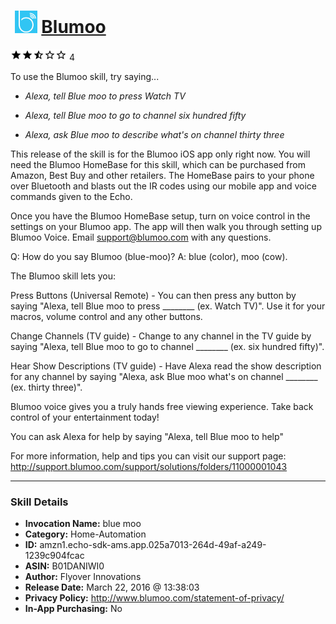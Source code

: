 # &nbsp;<img src="skill_icon" alt="Blumoo icon" width="36"> [Blumoo](http://alexa.amazon.com/#skills/amzn1.echo-sdk-ams.app.025a7013-264d-49af-a249-1239c904fcac)
![2.4 stars](../../images/ic_star_black_18dp_1x.png)![2.4 stars](../../images/ic_star_black_18dp_1x.png)![2.4 stars](../../images/ic_star_half_black_18dp_1x.png)![2.4 stars](../../images/ic_star_border_black_18dp_1x.png)![2.4 stars](../../images/ic_star_border_black_18dp_1x.png) 4

To use the Blumoo skill, try saying...

* *Alexa, tell Blue moo to press Watch TV*

* *Alexa, tell Blue moo to go to channel six hundred fifty*

* *Alexa, ask Blue moo to describe what's on channel thirty three*

This release of the skill is for the Blumoo iOS app only right now.  You will need the Blumoo HomeBase for this skill, which can be purchased from Amazon, Best Buy and other retailers.  The HomeBase pairs to your phone over Bluetooth and blasts out the IR codes using our mobile app and voice commands given to the Echo.

Once you have the Blumoo HomeBase setup, turn on voice control in the settings on your Blumoo app.  The app will then walk you through setting up Blumoo Voice.  Email support@blumoo.com with any questions.

Q: How do you say Blumoo (blue-moo)?
A: blue (color), moo (cow).

The Blumoo skill lets you:

Press Buttons (Universal Remote) - You can then press any button by saying "Alexa, tell Blue moo to press ________ (ex. Watch TV)".  Use it for your macros, volume control and any other buttons.  

Change Channels (TV guide) - Change to any channel in the TV guide by saying "Alexa, tell Blue moo to go to channel ________ (ex. six hundred fifty)".  

Hear Show Descriptions (TV guide) - Have Alexa read the show description for any channel by saying "Alexa, ask Blue moo what's on channel ________ (ex. thirty three)".

Blumoo voice gives you a truly hands free viewing experience.  Take back control of your entertainment today!

You can ask Alexa for help by saying "Alexa, tell Blue moo to help"

For more information, help and tips you can visit our support page:
http://support.blumoo.com/support/solutions/folders/11000001043

***

### Skill Details

* **Invocation Name:** blue moo
* **Category:** Home-Automation
* **ID:** amzn1.echo-sdk-ams.app.025a7013-264d-49af-a249-1239c904fcac
* **ASIN:** B01DANIWI0
* **Author:** Flyover Innovations
* **Release Date:** March 22, 2016 @ 13:38:03
* **Privacy Policy:** http://www.blumoo.com/statement-of-privacy/
* **In-App Purchasing:** No
